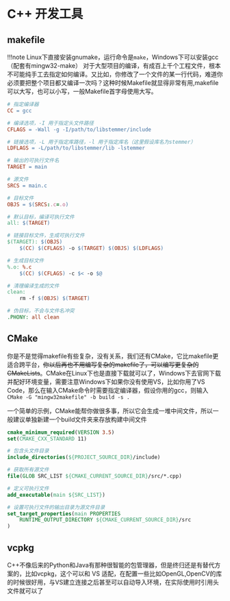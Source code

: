 # C++ 开发工具

## makefile

!!!note
    Linux下直接安装gnumake，运行命令是```make```，Windows下可以安装gcc（配套有mingw32-make）
对于大型项目的编译，有成百上千个工程文件，根本不可能纯手工去指定如何编译。又比如，你修改了一个文件的某一行代码，难道你必须要把整个项目都又编译一次吗？这种时候Makefile就显得非常有用,makefile可以大写，也可以小写，一般Makefile首字母使用大写。

``` makefile
# 指定编译器
CC = gcc

# 编译选项，-I 用于指定头文件路径
CFLAGS = -Wall -g -I/path/to/libstemmer/include

# 链接选项，-L 用于指定库路径，-l 用于指定库名（这里假设库名为stemmer）
LDFLAGS = -L/path/to/libstemmer/lib -lstemmer

# 输出的可执行文件名
TARGET = main

# 源文件
SRCS = main.c

# 目标文件
OBJS = $(SRCS:.c=.o)

# 默认目标，编译可执行文件
all: $(TARGET)

# 链接目标文件，生成可执行文件
$(TARGET): $(OBJS)
    $(CC) $(CFLAGS) -o $(TARGET) $(OBJS) $(LDFLAGS)

# 生成目标文件
%.o: %.c
    $(CC) $(CFLAGS) -c $< -o $@

# 清理编译生成的文件
clean:
    rm -f $(OBJS) $(TARGET)

# 伪目标，不会与文件名冲突
.PHONY: all clean
```

## CMake

你是不是觉得makefile有些复杂，没有关系，我们还有CMake，它比makefile更适合跨平台，<del>你以后再也不用编写复杂的makefile了，可以编写更复杂的CMakeLists</del>。CMake在Linux下也是直接下载就可以了，Windows下去官网下载并配好环境变量，需要注意Windows下如果你没有使用VS，比如你用了VS Code，那么在输入CMake命令时需要指定编译器，假设你用的gcc，则输入```CMake -G "mingw32makefile" -b build -s .```

一个简单的示例，CMake能帮你做很多事，所以它会生成一堆中间文件，所以一般建议单独新建一个build文件夹来存放构建中间文件

```cmake
cmake_minimum_required(VERSION 3.5)
set(CMAKE_CXX_STANDARD 11)

# 包含头文件目录
include_directories(${PROJECT_SOURCE_DIR}/include)

# 获取所有源文件
file(GLOB SRC_LIST ${CMAKE_CURRENT_SOURCE_DIR}/src/*.cpp)

# 定义可执行文件
add_executable(main ${SRC_LIST})

# 设置可执行文件的输出目录为源文件目录
set_target_properties(main PROPERTIES
    RUNTIME_OUTPUT_DIRECTORY ${CMAKE_CURRENT_SOURCE_DIR}/src
)
```

## vcpkg

C++不像后来的Python和Java有那种很智能的包管理器，但是终归还是有替代方案的，比如vcpkg，这个可以和 VS 适配，在配置一些比如OpenGL,OpenCV的库的时候很好用，与VS建立连接之后甚至可以自动导入环境，在实际使用时引用头文件就可以了
